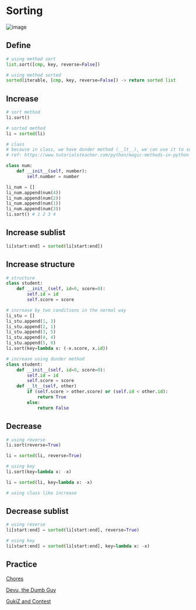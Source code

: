 # Sorting
![image](https://user-images.githubusercontent.com/43443323/124379543-ebfe5c80-dce1-11eb-9b18-7d62965fd028.png)
## Define
```python
# using method sort
list.sort([cmp, key, reverse=False])

# using method sorted
sorted(iterable, [cmp, key, reverse=False]) -> return sorted list
```

## Increase
```python
# sort method
li.sort()

# sorted method
li = sorted(li)

# class
# because in class, we have dunder method (__lt__), we can use it to sort a list, 
# ref: https://www.tutorialsteacher.com/python/magic-methods-in-python

class num:
    def __init__(self, number):
        self.number = number

li_num = []
li_num.append(num(4))
li_num.append(num(2))
li_num.append(num(1))
li_num.append(num(3))
li.sort() # 1 2 3 4
```
## Increase sublist
```python
li[start:end] = sorted(li[start:end])
```
## Increase structure
```python
# structure
class student:
    def __init__(self, id=0, score=0):
        self.id = id
        self.score = score
```
```python
# increase by two conditions in the normal way
li_stu = []
li_stu.append(1, 3)
li_stu.append(2, 1)
li_stu.append(3, 5)
li_stu.append(4, 4)
li_stu.append(5, 8)
li.sort(key=lambda x: (-x.score, x.id))

# increase using dunder method
class student:
    def __init__(self, id=0, score=0):
        self.id = id
        self.score = score
    def __lt__(self, other)
        if (self.score > other.score) or (self.id < other.id):
            return True
        else:
            return False
```

## Decrease
```python
# using reverse
li.sort(reverse=True)

li = sorted(li, reverse=True)

# using key
li.sort(key=lambda x: -x)

li = sorted(li, key=lambda x: -x)

# using class like increase
```
## Decrease sublist
```python
# using reverse
li[start:end] = sorted(li[start:end], reverse=True)

# using key
li[start:end] = sorted(li[start:end], key=lambda x: -x)
```

## Practice

[Chores](https://github.com/nghoanglong/DataStructures-Algorithms-CheatSheet/blob/master/02%20DYNAMIC%20ARRAYS%20AND%20STRING/arrays.py)

[Devu, the Dumb Guy](https://github.com/nghoanglong/DataStructures-Algorithms-CheatSheet/blob/master/02%20DYNAMIC%20ARRAYS%20AND%20STRING/bear_and_game.py)

[GukiZ and Contest](https://github.com/nghoanglong/DataStructures-Algorithms-CheatSheet/blob/master/02%20DYNAMIC%20ARRAYS%20AND%20STRING/big_segment.py)
